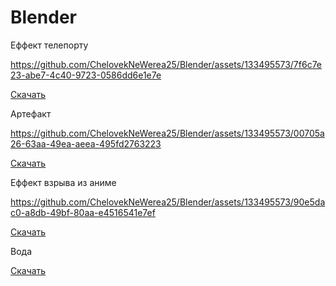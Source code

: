 # Blender
Еффект телепорту

https://github.com/ChelovekNeWerea25/Blender/assets/133495573/7f6c7e23-abe7-4c40-9723-0586dd6e1e7e


[Скачать](https://cheloveknewerea25.github.io/Blender/0001-0150.blend)

Артефакт

https://github.com/ChelovekNeWerea25/Blender/assets/133495573/00705a26-63aa-49ea-aeea-495fd2763223

[Скачать](https://cheloveknewerea25.github.io/Blender/аааed.blend)

Еффект взрыва из аниме

https://github.com/ChelovekNeWerea25/Blender/assets/133495573/90e5dac0-a8db-49bf-80aa-e4516541e7ef

[Скачать](https://cheloveknewerea25.github.io/Blender/бабах.blend)

Вода

[Скачать](https://cheloveknewerea25.github.io/Blender/untitled.blend)

